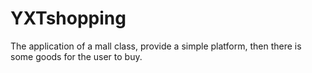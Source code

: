 # YXTshopping
The application of a mall class, provide a simple platform, then there is some goods for the user to buy.
